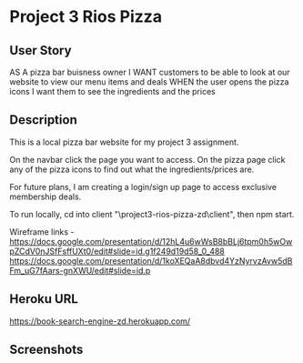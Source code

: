 # Project 3 Rios Pizza

## User Story
AS A pizza bar buisness owner
I WANT customers to be able to look at our website to view our menu items and deals
WHEN the user opens the pizza icons I want them to see the ingredients and the prices

## Description 
This is a local pizza bar website for my project 3 assignment.  

On the navbar click the page you want to access. On the pizza page click any of the pizza icons to find out what the ingredients/prices are.

For future plans, I am creating a login/sign up page to access exclusive membership deals. 

To run locally, cd into client "\project3-rios-pizza-zd\client", then npm start.

Wireframe links - 
https://docs.google.com/presentation/d/12hL4u6wWsB8bBLj6tpm0h5wOwpZCdV0nJSfFsffUXt0/edit#slide=id.g1f249d19d58_0_488
https://docs.google.com/presentation/d/1koXEQaA8dbvd4YzNyrvzAvw5dBFm_uG7fAars-gnXWU/edit#slide=id.p 



## Heroku URL
https://book-search-engine-zd.herokuapp.com/ 

## Screenshots
